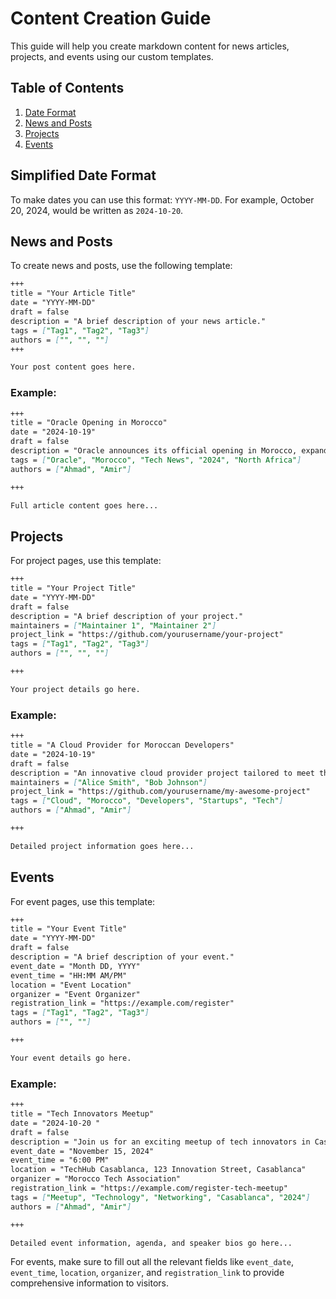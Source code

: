 # Content Creation Guide

This guide will help you create markdown content for news articles, projects, and events using our custom templates.

## Table of Contents
1. [Date Format](#simplified-date-format)
2. [News and Posts](#news-articles)
3. [Projects](#projects)
4. [Events](#events)

## Simplified Date Format

To make dates you can use this format: `YYYY-MM-DD`. For example, October 20, 2024, would be written as `2024-10-20`.


## News and Posts

To create news and  posts, use the following template:

```markdown
+++
title = "Your Article Title"
date = "YYYY-MM-DD"
draft = false
description = "A brief description of your news article."
tags = ["Tag1", "Tag2", "Tag3"]
authors = ["", "", ""]
+++

Your post content goes here.
```

### Example:

```markdown
+++
title = "Oracle Opening in Morocco"
date = "2024-10-19"
draft = false
description = "Oracle announces its official opening in Morocco, expanding its footprint in North Africa. This move is set to boost the tech ecosystem in the region and provide new opportunities for local talent."
tags = ["Oracle", "Morocco", "Tech News", "2024", "North Africa"]
authors = ["Ahmad", "Amir"]

+++

Full article content goes here...
```

## Projects

For project pages, use this template:

```markdown
+++
title = "Your Project Title"
date = "YYYY-MM-DD"
draft = false
description = "A brief description of your project."
maintainers = ["Maintainer 1", "Maintainer 2"]
project_link = "https://github.com/yourusername/your-project"
tags = ["Tag1", "Tag2", "Tag3"]
authors = ["", "", ""]

+++

Your project details go here.
```

### Example:

```markdown
+++
title = "A Cloud Provider for Moroccan Developers"
date = "2024-10-19"
draft = false
description = "An innovative cloud provider project tailored to meet the unique needs of Moroccan developers and startups."
maintainers = ["Alice Smith", "Bob Johnson"]
project_link = "https://github.com/yourusername/my-awesome-project"
tags = ["Cloud", "Morocco", "Developers", "Startups", "Tech"]
authors = ["Ahmad", "Amir"]

+++

Detailed project information goes here...
```

## Events

For event pages, use this template:

```markdown
+++
title = "Your Event Title"
date = "YYYY-MM-DD"
draft = false
description = "A brief description of your event."
event_date = "Month DD, YYYY"
event_time = "HH:MM AM/PM"
location = "Event Location"
organizer = "Event Organizer"
registration_link = "https://example.com/register"
tags = ["Tag1", "Tag2", "Tag3"]
authors = ["", ""]

+++

Your event details go here.
```

### Example:

```markdown
+++
title = "Tech Innovators Meetup"
date = "2024-10-20 "
draft = false
description = "Join us for an exciting meetup of tech innovators in Casablanca. Network with like-minded professionals and learn about the latest trends in technology."
event_date = "November 15, 2024"
event_time = "6:00 PM"
location = "TechHub Casablanca, 123 Innovation Street, Casablanca"
organizer = "Morocco Tech Association"
registration_link = "https://example.com/register-tech-meetup"
tags = ["Meetup", "Technology", "Networking", "Casablanca", "2024"]
authors = ["Ahmad", "Amir"]

+++

Detailed event information, agenda, and speaker bios go here...
```

For events, make sure to fill out all the relevant fields like `event_date`, `event_time`, `location`, `organizer`, and `registration_link` to provide comprehensive information to  visitors.
